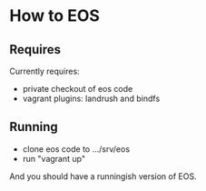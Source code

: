 # How to EOS


## Requires

Currently requires:

* private checkout of eos code
* vagrant plugins: landrush and bindfs


## Running


* clone eos code to .../srv/eos
* run "vagrant up"

And you should have a runningish version of EOS. 
